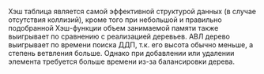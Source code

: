 Хэш таблица является самой эффективной структурой данных (в случае отсутствия коллизий), кроме того при небольшой и правильно подобранной Хэш-функции объем занимаемой памяти также выигрывает по сравнению с реализацией деревьев.
АВЛ дерево выигрывает по времени поиска ДДП, т.к. его высота обычно меньше, а степень ветвления больше. Однако при добавлении или удалении элемента требуется больше времени из-за балансировки дерева.